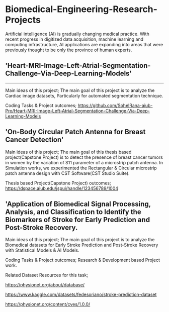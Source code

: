 # Biomedical-Engineering-Research-Projects
Artificial intelligence (AI) is gradually changing medical practice. With recent progress in digitized data acquisition, machine learning and computing infrastructure, AI applications are expanding into areas that were previously thought to be only the province of human experts.

'Heart-MRI-Image-Left-Atrial-Segmentation-Challenge-Via-Deep-Learning-Models'
------------------------------------------------------------------------------
-----------------------------------------------------------------------
Main ideas of this project; The main goal of this project is to analyze the Cardiac image datasets, Particularly for automated segmentation technique.

Coding Tasks & Project outcomes;
https://github.com/SohelRana-aiub-Pro/Heart-MRI-Image-Left-Atrial-Segmentation-Challenge-Via-Deep-Learning-Models


'On-Body Circular Patch Antenna for Breast Cancer Detection'
---------------------------------------------------------------

 Main ideas of this project; The main goal of this thesis based project(Capstone Project) is to detect the presence of breast cancer tumors in women by 
 the variation of S11 parameter of a microstrip patch antenna.
 In Simulation works, we experimented the Rectangular & Circular microstrip patch antenna design with CST Software(CST Studio Suite).

 Thesis based Project(Capstone Project) outcomes; https://dspace.aiub.edu/jspui/handle/123456789/1004

'Application of Biomedical Signal Processing, Analysis, and Classification to Identify the Biomarkers of Stroke for Early Prediction and Post-Stroke Recovery.
--------------------------------------------------------------------------------------------------------------------------------------------------------------
Main ideas of this project; The main goal of this project is to analyze the Biomedical datasets for Early Stroke Prediction and Post-Stroke Recovery with Statistical Models & AI Models.

Coding Tasks & Project outcomes; Research & Development based Project work.

Related Dataset Resources for this task;

https://physionet.org/about/database/

https://www.kaggle.com/datasets/fedesoriano/stroke-prediction-dataset

https://physionet.org/content/cves/1.0.0/
